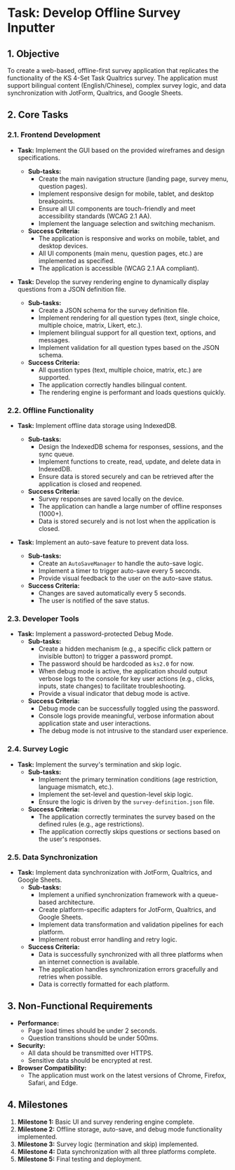 # Task: Develop Offline Survey Inputter

## 1. Objective

To create a web-based, offline-first survey application that replicates the functionality of the KS 4-Set Task Qualtrics survey. The application must support bilingual content (English/Chinese), complex survey logic, and data synchronization with JotForm, Qualtrics, and Google Sheets.

## 2. Core Tasks

### 2.1. Frontend Development

- **Task:** Implement the GUI based on the provided wireframes and design specifications.
  - **Sub-tasks:**
    - Create the main navigation structure (landing page, survey menu, question pages).
    - Implement responsive design for mobile, tablet, and desktop breakpoints.
    - Ensure all UI components are touch-friendly and meet accessibility standards (WCAG 2.1 AA).
    - Implement the language selection and switching mechanism.
  - **Success Criteria:**
    - The application is responsive and works on mobile, tablet, and desktop devices.
    - All UI components (main menu, question pages, etc.) are implemented as specified.
    - The application is accessible (WCAG 2.1 AA compliant).

- **Task:** Develop the survey rendering engine to dynamically display questions from a JSON definition file.
  - **Sub-tasks:**
    - Create a JSON schema for the survey definition file.
    - Implement rendering for all question types (text, single choice, multiple choice, matrix, Likert, etc.).
    - Implement bilingual support for all question text, options, and messages.
    - Implement validation for all question types based on the JSON schema.
  - **Success Criteria:**
    - All question types (text, multiple choice, matrix, etc.) are supported.
    - The application correctly handles bilingual content.
    - The rendering engine is performant and loads questions quickly.

### 2.2. Offline Functionality

- **Task:** Implement offline data storage using IndexedDB.
  - **Sub-tasks:**
    - Design the IndexedDB schema for responses, sessions, and the sync queue.
    - Implement functions to create, read, update, and delete data in IndexedDB.
    - Ensure data is stored securely and can be retrieved after the application is closed and reopened.
  - **Success Criteria:**
    - Survey responses are saved locally on the device.
    - The application can handle a large number of offline responses (1000+).
    - Data is stored securely and is not lost when the application is closed.

- **Task:** Implement an auto-save feature to prevent data loss.
  - **Sub-tasks:**
    - Create an `AutoSaveManager` to handle the auto-save logic.
    - Implement a timer to trigger auto-save every 5 seconds.
    - Provide visual feedback to the user on the auto-save status.
  - **Success Criteria:**
    - Changes are saved automatically every 5 seconds.
    - The user is notified of the save status.

### 2.3. Developer Tools

- **Task:** Implement a password-protected Debug Mode.
  - **Sub-tasks:**
    - Create a hidden mechanism (e.g., a specific click pattern or invisible button) to trigger a password prompt.
    - The password should be hardcoded as `ks2.0` for now.
    - When debug mode is active, the application should output verbose logs to the console for key user actions (e.g., clicks, inputs, state changes) to facilitate troubleshooting.
    - Provide a visual indicator that debug mode is active.
  - **Success Criteria:**
    - Debug mode can be successfully toggled using the password.
    - Console logs provide meaningful, verbose information about application state and user interactions.
    - The debug mode is not intrusive to the standard user experience.

### 2.4. Survey Logic

- **Task:** Implement the survey's termination and skip logic.
  - **Sub-tasks:**
    - Implement the primary termination conditions (age restriction, language mismatch, etc.).
    - Implement the set-level and question-level skip logic.
    - Ensure the logic is driven by the `survey-definition.json` file.
  - **Success Criteria:**
    - The application correctly terminates the survey based on the defined rules (e.g., age restrictions).
    - The application correctly skips questions or sections based on the user's responses.

### 2.5. Data Synchronization

- **Task:** Implement data synchronization with JotForm, Qualtrics, and Google Sheets.
  - **Sub-tasks:**
    - Implement a unified synchronization framework with a queue-based architecture.
    - Create platform-specific adapters for JotForm, Qualtrics, and Google Sheets.
    - Implement data transformation and validation pipelines for each platform.
    - Implement robust error handling and retry logic.
  - **Success Criteria:**
    - Data is successfully synchronized with all three platforms when an internet connection is available.
    - The application handles synchronization errors gracefully and retries when possible.
    - Data is correctly formatted for each platform.

## 3. Non-Functional Requirements

- **Performance:**
  - Page load times should be under 2 seconds.
  - Question transitions should be under 500ms.
- **Security:**
  - All data should be transmitted over HTTPS.
  - Sensitive data should be encrypted at rest.
- **Browser Compatibility:**
  - The application must work on the latest versions of Chrome, Firefox, Safari, and Edge.

## 4. Milestones

1.  **Milestone 1:** Basic UI and survey rendering engine complete.
2.  **Milestone 2:** Offline storage, auto-save, and debug mode functionality implemented.
3.  **Milestone 3:** Survey logic (termination and skip) implemented.
4.  **Milestone 4:** Data synchronization with all three platforms complete.
5.  **Milestone 5:** Final testing and deployment.